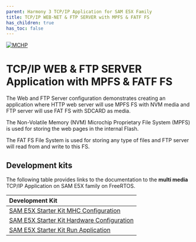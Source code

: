 ```yaml
---
parent: Harmony 3 TCP/IP Application for SAM E5X Family
title: TCP/IP WEB-NET & FTP SERVER with MPFS & FATF FS
has_children: true
has_toc: false
---
```

[![MCHP](https://www.microchip.com/ResourcePackages/Microchip/assets/dist/images/logo.png)](https://www.microchip.com)

# TCP/IP WEB & FTP SERVER Application with MPFS & FATF FS

The Web and FTP Server configuration demonstrates creating an application where HTTP web server will use MPFS FS with NVM media and FTP server will use FAT FS with SDCARD as media.

The Non-Volatile Memory (NVM) Microchip Proprietary File System (MPFS) is used for storing the web pages in the internal Flash.

The FAT FS File System is used for storing any type of files and FTP server will read from and write to this FS.


## Development kits
The following table provides links to the documentation to the **multi media** TCP/IP Application on SAM E5X family on FreeRTOS.


| Development Kit |
|:---------|
|[SAM E5X Starter Kit MHC Configuration](docs/readme_mhc_configuration.md) |
|[SAM E5X Starter Kit Hardware Configuration](docs/readme_hardware_configuration.md) |
|[SAM E5X Starter Kit Run Application](docs/readme_run_application.md) |
